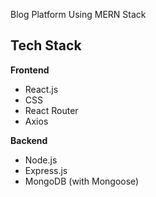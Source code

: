 Blog Platform Using MERN Stack 

##  Tech Stack

**Frontend**
- React.js 
- CSS
- React Router
- Axios

**Backend**
- Node.js
- Express.js
- MongoDB (with Mongoose)
